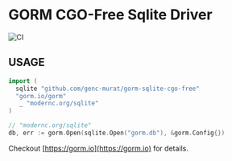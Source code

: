 # GORM CGO-Free Sqlite Driver

![CI](https://github.com/go-gorm/sqlite/workflows/CI/badge.svg)

## USAGE

```go
import (
  sqlite "github.com/genc-murat/gorm-sqlite-cgo-free"
  "gorm.io/gorm"
   _ "modernc.org/sqlite"
)

// "modernc.org/sqlite"
db, err := gorm.Open(sqlite.Open("gorm.db"), &gorm.Config{})
```

Checkout [https://gorm.io](https://gorm.io) for details.
